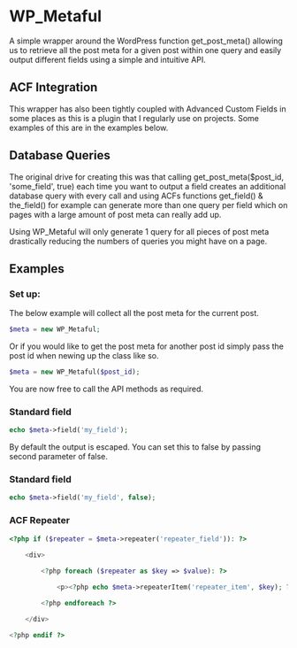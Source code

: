 # WP_Metaful

A simple wrapper around the WordPress function get_post_meta() allowing us to retrieve all the post meta for a given post within one query and easily output different fields using a simple and intuitive API.

## ACF Integration

This wrapper has also been tightly coupled with Advanced Custom Fields in some places as this is a plugin that I regularly use on projects. Some examples of this are in the examples below.

## Database Queries

The original drive for creating this was that calling get_post_meta($post_id, 'some_field', true) each time you want to output a field creates an additional database query with every call and using ACFs functions get_field() & the_field() for example can generate more than one query per field which on pages with a large amount of post meta can really add up. 

Using WP_Metaful will only generate 1 query for all pieces of post meta drastically reducing the numbers of queries you might have on a page.

## Examples

### Set up:
The below example will collect all the post meta for the current post.
```php
$meta = new WP_Metaful;
```
Or if you would like to get the post meta for another post id simply pass the post id when newing up the class like so.
```php
$meta = new WP_Metaful($post_id);
```
You are now free to call the API methods as required.

### Standard field
```php
echo $meta->field('my_field');
```
By default the output is escaped. You can set this to false by passing second parameter of false.

### Standard field
```php
echo $meta->field('my_field', false);
```

### ACF Repeater
```php
<?php if ($repeater = $meta->repeater('repeater_field')): ?>
	
	<div>

		<?php foreach ($repeater as $key => $value): ?>

			<p><?php echo $meta->repeaterItem('repeater_item', $key); ?></p>

		<?php endforeach ?>

	</div>

<?php endif ?>
```
